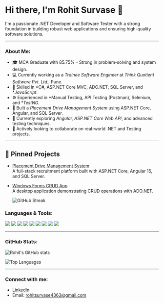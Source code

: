 # Hi there, I'm Rohit Survase 👋

I'm a passionate .NET Developer and Software Tester with a strong foundation in building robust web applications and ensuring high-quality software solutions.

---

### About Me:

- 🎓 MCA Graduate with 85.75% – Strong in problem-solving and system design.
- 💻 Currently working as a *Trainee Software Engineer* at *Think Quotient Software Pvt. Ltd.*, Pune.
- 🔧 Skilled in *C#, ASP.NET Core MVC, ADO.NET, SQL Server, and **JavaScript*.
- ⚙ Experienced in *Manual Testing, API Testing (Postman), Selenium, and **TestNG*.
- 🚀 Built a *Placement Drive Management System* using ASP.NET Core, Angular, and SQL Server.
- 🌱 Currently exploring *Angular, ASP.NET Core Web API*, and advanced testing techniques.
- 🤝 Actively looking to collaborate on real-world .NET and Testing projects.

---
## 🚀 Pinned Projects
- [Placement Drive Management System](https://github.com/rohitsurvase/placement-drive-management)  
  A full-stack recruitment platform built with ASP.NET Core, Angular 15, and SQL Server.
- [Windows Forms CRUD App](https://github.com/rohitsurvase/windows-forms-crud)  
  A desktop application demonstrating CRUD operations with ADO.NET.

  ![GitHub Streak](https://github-readme-streak-stats.herokuapp.com/?user=rohitsurvase&theme=dark&hide_border=true)
  
### Languages & Tools:

<p>
  <img src="https://img.shields.io/badge/C%23-239120?style=for-the-badge&logo=c-sharp&logoColor=white"/>
  <img src="https://img.shields.io/badge/.NET-512BD4?style=for-the-badge&logo=dotnet&logoColor=white"/>
  <img src="https://img.shields.io/badge/SQL%20Server-CC2927?style=for-the-badge&logo=microsoftsqlserver&logoColor=white"/>
  <img src="https://img.shields.io/badge/HTML5-E34F26?style=for-the-badge&logo=html5&logoColor=white"/>
  <img src="https://img.shields.io/badge/CSS3-1572B6?style=for-the-badge&logo=css3&logoColor=white"/>
  <img src="https://img.shields.io/badge/JavaScript-F7DF1E?style=for-the-badge&logo=javascript&logoColor=black"/>
  <img src="https://img.shields.io/badge/Bootstrap-7952B3?style=for-the-badge&logo=bootstrap&logoColor=white"/>
  <img src="https://img.shields.io/badge/Postman-FF6C37?style=for-the-badge&logo=postman&logoColor=white"/>
  <img src="https://img.shields.io/badge/Selenium-43B02A?style=for-the-badge&logo=selenium&logoColor=white"/>
</p>

---

### GitHub Stats:

![Rohit's GitHub stats](https://github-readme-stats.vercel.app/api?username=rohitsurvase&show_icons=true&theme=react)

![Top Languages](https://github-readme-stats.vercel.app/api/top-langs/?username=rohitsurvase&layout=compact&theme=react)

---

### Connect with me:

- [LinkedIn](https://www.linkedin.com/in/rohit-survase-37945525a/)
- Email: rohitsurvase4363@gmail.com
